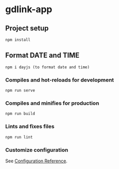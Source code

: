 # gdlink-app

## Project setup
```
npm install
```

## Format DATE and TIME
```
npm i dayjs (to format date and time)
```

### Compiles and hot-reloads for development
```
npm run serve
```

### Compiles and minifies for production
```
npm run build
```

### Lints and fixes files
```
npm run lint
```

### Customize configuration
See [Configuration Reference](https://cli.vuejs.org/config/).
